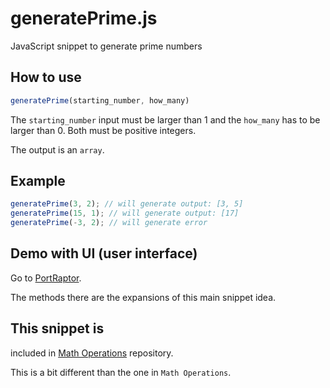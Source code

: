# generatePrime.js
JavaScript snippet to generate prime numbers

## How to use
```javascript
generatePrime(starting_number, how_many)
```
The `starting_number` input must be larger than 1 and the `how_many` has to be larger than 0. Both must be positive integers.

The output is an `array`.

## Example

```javascript
generatePrime(3, 2); // will generate output: [3, 5]
generatePrime(15, 1); // will generate output: [17]
generatePrime(-3, 2); // will generate error
```

## Demo with UI (user interface)
Go to <a href="http://portraptor.johanpaul.net/2014/05/prime-number-generator-by-monkey-raptor.html" target="_blank" title="new window">PortRaptor</a>.

The methods there are the expansions of this main snippet idea.

## This snippet is
included in <a href="https://github.com/monkeyraptor/math_operation" target="_blank" title="new window">Math Operations</a> repository.

This is a bit different than the one in `Math Operations`.
